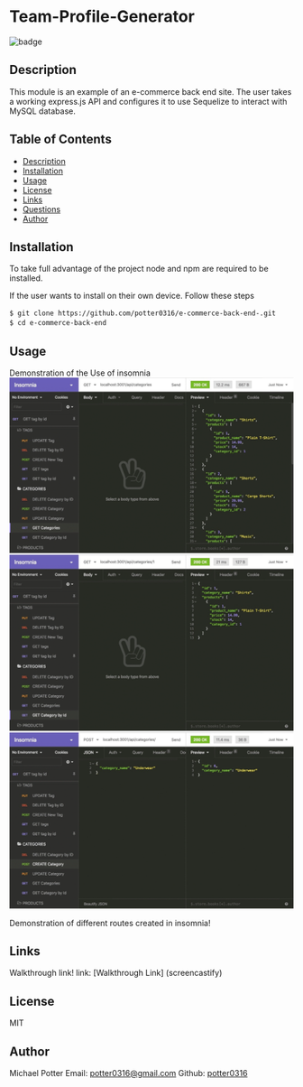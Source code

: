 # Team-Profile-Generator
  ![badge](https://img.shields.io/badge/license-MIT-important)
  
## Description
This module is an example of an e-commerce back end site. The user takes a working express.js API and configures it to use Sequelize to interact with MySQL database.

## Table of Contents
- [Description](#description)
- [Installation](#installation)
- [Usage](#usage)
- [License](#license)
- [Links](#links)
- [Questions](#questions)
- [Author](#author)
## Installation
To take full advantage of the project node and npm are required to be installed.

If the user wants to install on their own device. Follow these steps

```sh
$ git clone https://github.com/potter0316/e-commerce-back-end-.git
$ cd e-commerce-back-end
```

## Usage
Demonstration of the Use of insomnia
![Insomnia example](./Assets/demo-01.gif)
![Insomnia example 2](./Assets/demo-02.gif)
![Insomnia example 3](./Assets/demo-03.gif)

Demonstration of different routes created in insomnia!
## Links
Walkthrough link! link: [Walkthrough Link] (screencastify)
## License
MIT
## Author
Michael Potter
Email: [potter0316@gmail.com](mailto:potter0316@gmail.com)
Github: [potter0316](https://github.com/potter0316)
